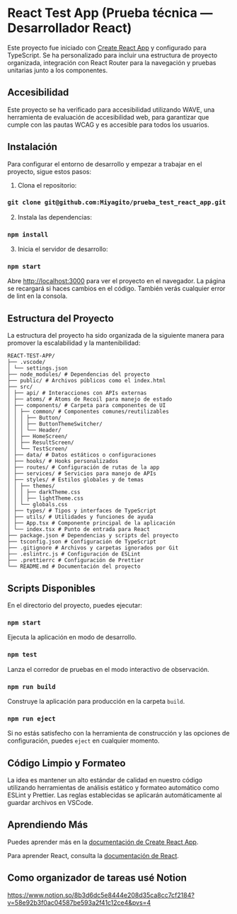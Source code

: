 # React Test App (Prueba técnica — Desarrollador React)

Este proyecto fue iniciado con [Create React App](https://github.com/facebook/create-react-app) y configurado para TypeScript. Se ha personalizado para incluir una estructura de proyecto organizada, integración con React Router para la navegación y pruebas unitarias junto a los componentes.

## Accesibilidad

Este proyecto se ha verificado para accesibilidad utilizando WAVE, una herramienta de evaluación de accesibilidad web, para garantizar que cumple con las pautas WCAG y es accesible para todos los usuarios.

## Instalación

Para configurar el entorno de desarrollo y empezar a trabajar en el proyecto, sigue estos pasos:

1. Clona el repositorio:

### `git clone git@github.com:Miyagito/prueba_test_react_app.git`

2. Instala las dependencias:

### `npm install`

3. Inicia el servidor de desarrollo:

### `npm start`

Abre [http://localhost:3000](http://localhost:3000) para ver el proyecto en el navegador. La página se recargará si haces cambios en el código. También verás cualquier error de lint en la consola.

## Estructura del Proyecto

La estructura del proyecto ha sido organizada de la siguiente manera para promover la escalabilidad y la mantenibilidad:

```plaintext
REACT-TEST-APP/
├── .vscode/
│ └── settings.json
├── node_modules/ # Dependencias del proyecto
├── public/ # Archivos públicos como el index.html
├── src/
│ ├── api/ # Interacciones con APIs externas
│ ├── atoms/ # Atoms de Recoil para manejo de estado
│ ├── components/ # Carpeta para componentes de UI
│ │ ├── common/ # Componentes comunes/reutilizables
│ │ │ ├── Button/
│ │ │ ├── ButtonThemeSwitcher/
│ │ │ └── Header/
│ │ ├── HomeScreen/
│ │ ├── ResultScreen/
│ │ └── TestScreen/
│ ├── data/ # Datos estáticos o configuraciones
│ ├── hooks/ # Hooks personalizados
│ ├── routes/ # Configuración de rutas de la app
│ ├── services/ # Servicios para manejo de APIs
│ ├── styles/ # Estilos globales y de temas
│ │ ├── themes/
│ │ │ ├── darkTheme.css
│ │ │ ├── lightTheme.css
│ │ └── globals.css
│ ├── types/ # Tipos y interfaces de TypeScript
│ ├── utils/ # Utilidades y funciones de ayuda
│ ├── App.tsx # Componente principal de la aplicación
│ └── index.tsx # Punto de entrada para React
├── package.json # Dependencias y scripts del proyecto
├── tsconfig.json # Configuración de TypeScript
├── .gitignore # Archivos y carpetas ignorados por Git
├── .eslintrc.js # Configuración de ESLint
├── .prettierrc # Configuración de Prettier
└── README.md # Documentación del proyecto
```
## Scripts Disponibles

En el directorio del proyecto, puedes ejecutar:

### `npm start`

Ejecuta la aplicación en modo de desarrollo.

### `npm test`

Lanza el corredor de pruebas en el modo interactivo de observación.

### `npm run build`

Construye la aplicación para producción en la carpeta `build`.

### `npm run eject`

Si no estás satisfecho con la herramienta de construcción y las opciones de configuración, puedes `eject` en cualquier momento.

## Código Limpio y Formateo

La idea es mantener un alto estándar de calidad en nuestro código utilizando herramientas de análisis estático y formateo automático como ESLint y Prettier. Las reglas establecidas se aplicarán automáticamente al guardar archivos en VSCode.

## Aprendiendo Más

Puedes aprender más en la [documentación de Create React App](https://facebook.github.io/create-react-app/docs/getting-started).

Para aprender React, consulta la [documentación de React](https://reactjs.org/).

## Como organizador de tareas usé Notion

https://www.notion.so/8b3d6dc5e8444e208d35ca8cc7cf2184?v=58e92b3f0ac04587be593a2f41c12ce4&pvs=4
